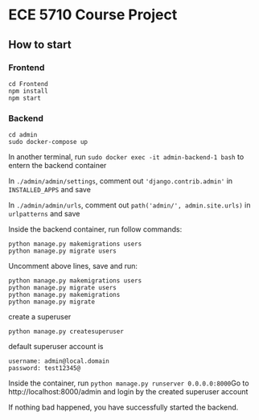 # ECE 5710 Course Project

## How to start
### Frontend
```
cd Frontend
npm install
npm start
```

### Backend 
```
cd admin
sudo docker-compose up 
```
In another terminal, run `sudo docker exec -it admin-backend-1 bash` to entern the backend container

In `./admin/admin/settings`,  comment out `'django.contrib.admin'` in `INSTALLED_APPS` and save 

In `./admin/admin/urls`,  comment out `path('admin/', admin.site.urls)` in `urlpatterns` and save

Inside the backend container, run follow commands:
```
python manage.py makemigrations users
python manage.py migrate users
```

Uncomment above lines, save and run:
```
python manage.py makemigrations users
python manage.py migrate users
python manage.py makemigrations 
python manage.py migrate 
```

create a superuser
```
python manage.py createsuperuser
```
default superuser account is 
```
username: admin@local.domain
password: test12345@
```

Inside the container, run `python manage.py runserver 0.0.0.0:8000`Go to http://localhost:8000/admin and login by the created superuser account

If nothing bad happened, you have successfully started the backend.



